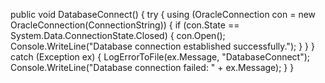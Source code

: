 public void DatabaseConnect()
{
    try
    {
        using (OracleConnection con = new OracleConnection(ConnectionString))
        {
            if (con.State == System.Data.ConnectionState.Closed)
            {
                con.Open();
                Console.WriteLine("Database connection established successfully.");
            }
        }
    }
    catch (Exception ex)
    {
        LogErrorToFile(ex.Message, "DatabaseConnect");
        Console.WriteLine("Database connection failed: " + ex.Message);
    }
}